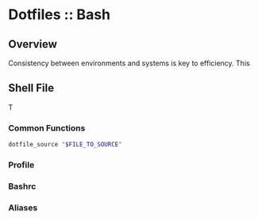 # Dotfiles :: Bash

## Overview

Consistency between environments and systems is key to efficiency.  This

## Shell File

T

### Common Functions

```bash
dotfile_source "$FILE_TO_SOURCE"
```

### Profile

### Bashrc

### Aliases
